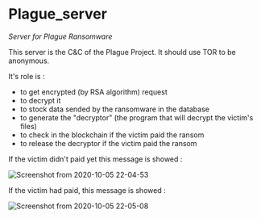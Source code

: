 # Plague_server
_Server for Plague Ransomware_

This server is the C&C of the Plague Project.
It should use TOR to be anonymous.

It's role is :
- to get encrypted (by RSA algorithm) request
- to decrypt it
- to stock data sended by the ransomware in the database
- to generate the "decryptor" (the program that will decrypt the victim's files)
- to check in the blockchain if the victim paid the ransom
- to release the decryptor if the victim paid the ransom

If the victim didn't paid yet this message is showed :

![Screenshot from 2020-10-05 22-04-53](https://user-images.githubusercontent.com/24431487/95127737-c6472580-0758-11eb-843d-6e6edf352b7a.png)

If the victim had paid, this message is showed :

![Screenshot from 2020-10-05 22-05-08](https://user-images.githubusercontent.com/24431487/95126738-30f76180-0757-11eb-9286-10031df5a7ec.png)
